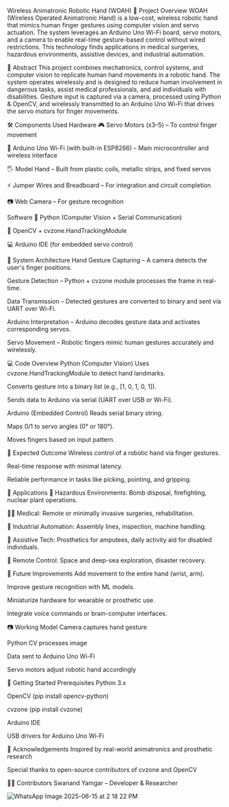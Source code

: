 Wireless Animatronic Robotic Hand (WOAH)
📌 Project Overview
WOAH (Wireless Operated Animatronic Hand) is a low-cost, wireless robotic hand that mimics human finger gestures using computer vision and servo actuation. The system leverages an Arduino Uno Wi-Fi board, servo motors, and a camera to enable real-time gesture-based control without wired restrictions. This technology finds applications in medical surgeries, hazardous environments, assistive devices, and industrial automation.


🔬 Abstract
This project combines mechatronics, control systems, and computer vision to replicate human hand movements in a robotic hand. The system operates wirelessly and is designed to reduce human involvement in dangerous tasks, assist medical professionals, and aid individuals with disabilities. Gesture input is captured via a camera, processed using Python & OpenCV, and wirelessly transmitted to an Arduino Uno Wi-Fi that drives the servo motors for finger movements.

🛠️ Components Used
Hardware
🎮 Servo Motors (x3–5) – To control finger movement

🔌 Arduino Uno Wi-Fi (with built-in ESP8266) – Main microcontroller and wireless interface

🖐️ Model Hand – Built from plastic coils, metallic strips, and fixed servos

⚡ Jumper Wires and Breadboard – For integration and circuit completion

📷 Web Camera – For gesture recognition

Software
🐍 Python (Computer Vision + Serial Communication)

🧠 OpenCV + cvzone.HandTrackingModule

💻 Arduino IDE (for embedded servo control)

📐 System Architecture
Hand Gesture Capturing – A camera detects the user's finger positions.

Gesture Detection – Python + cvzone module processes the frame in real-time.

Data Transmission – Detected gestures are converted to binary and sent via UART over Wi-Fi.

Arduino Interpretation – Arduino decodes gesture data and activates corresponding servos.

Servo Movement – Robotic fingers mimic human gestures accurately and wirelessly.

💻 Code Overview
Python (Computer Vision)
Uses cvzone.HandTrackingModule to detect hand landmarks.

Converts gesture into a binary list (e.g., [1, 0, 1, 0, 1]).

Sends data to Arduino via serial (UART over USB or Wi-Fi).

Arduino (Embedded Control)
Reads serial binary string.

Maps 0/1 to servo angles (0° or 180°).

Moves fingers based on input pattern.


🎯 Expected Outcome
Wireless control of a robotic hand via finger gestures.

Real-time response with minimal latency.

Reliable performance in tasks like picking, pointing, and gripping.

🧠 Applications
🧪 Hazardous Environments: Bomb disposal, firefighting, nuclear plant operations.

👩‍⚕️ Medical: Remote or minimally invasive surgeries, rehabilitation.

🤖 Industrial Automation: Assembly lines, inspection, machine handling.

🧍 Assistive Tech: Prosthetics for amputees, daily activity aid for disabled individuals.

🌌 Remote Control: Space and deep-sea exploration, disaster recovery.

🧪 Future Improvements
Add movement to the entire hand (wrist, arm).

Improve gesture recognition with ML models.

Miniaturize hardware for wearable or prosthetic use.

Integrate voice commands or brain-computer interfaces.

📷 Working Model
Camera captures hand gesture

Python CV processes image

Data sent to Arduino Uno Wi-Fi

Servo motors adjust robotic hand accordingly

🚀 Getting Started
Prerequisites
Python 3.x

OpenCV (pip install opencv-python)

cvzone (pip install cvzone)

Arduino IDE

USB drivers for Arduino Uno Wi-Fi

🙌 Acknowledgements
Inspired by real-world animatronics and prosthetic research

Special thanks to open-source contributors of cvzone and OpenCV

👨‍💻 Contributors
Swanand Yamgar – Developer & Researcher

![WhatsApp Image 2025-06-15 at 2 18 22 PM](https://github.com/user-attachments/assets/b0660ac6-5347-4b9c-b31c-dd691d810185)
